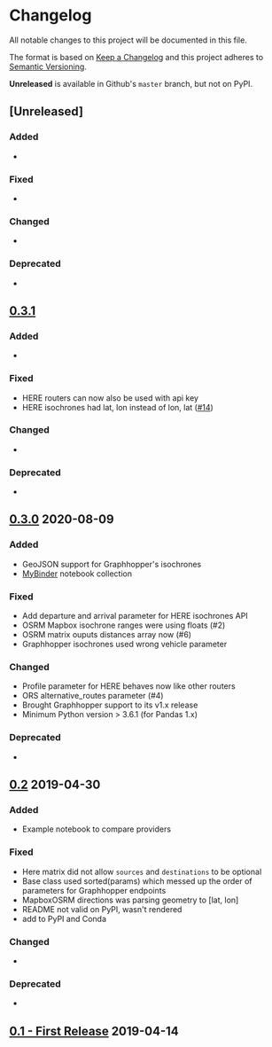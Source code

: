 # Changelog
All notable changes to this project will be documented in this file.

The format is based on [Keep a Changelog](http://keepachangelog.com/en/1.0.0/)
and this project adheres to [Semantic Versioning](http://semver.org/spec/v2.0.0.html).

**Unreleased** is available in Github's `master` branch, but not on PyPI.

## [Unreleased]
### Added
- 
### Fixed
-
### Changed
- 
### Deprecated
-

## [0.3.1](https://github.com/gis-ops/routing-py/releases/tag/0.3.1)
### Added
- 
### Fixed
- HERE routers can now also be used with api key
- HERE isochrones had lat, lon instead of lon, lat ([#14](https://github.com/gis-ops/routing-py/issues/14))
### Changed
- 
### Deprecated
-

## [0.3.0](https://github.com/gis-ops/routing-py/releases/tag/0.3.0) 2020-08-09
### Added
- GeoJSON support for Graphhopper's isochrones
- [MyBinder](https://mybinder.org/v2/gh/gis-ops/routing-py/master?filepath=examples) notebook collection
### Fixed
- Add departure and arrival parameter for HERE isochrones API
- OSRM Mapbox isochrone ranges were using floats (#2)
- OSRM matrix ouputs distances array now (#6)
- Graphhopper isochrones used wrong vehicle parameter
### Changed
- Profile parameter for HERE behaves now like other routers
- ORS alternative_routes parameter (#4)
- Brought Graphhopper support to its v1.x release
- Minimum Python version > 3.6.1 (for Pandas 1.x)
### Deprecated
-

## [0.2](https://github.com/gis-ops/routing-py/releases/tag/v0.2) 2019-04-30
### Added
- Example notebook to compare providers
### Fixed
- Here matrix did not allow `sources` and `destinations` to be optional
- Base class used sorted(params) which messed up the order of parameters for Graphhopper endpoints
- MapboxOSRM directions was parsing geometry to \[lat, lon\]
- README not valid on PyPI, wasn't rendered
- add to PyPI and Conda
### Changed
-
### Deprecated
-

## [0.1 - First Release](https://github.com/gis-ops/routing-py/releases/tag/v0.1) 2019-04-14